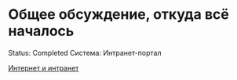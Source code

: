 # Общее обсуждение, откуда всё началось

Status: Completed
Система: Интранет-портал

[Интернет и интранет](https://www.notion.so/bb6c21081d81423f9f6d29061476e77c?pvs=21)